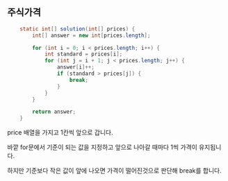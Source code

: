 ## 주식가격

```java
    static int[] solution(int[] prices) {
        int[] answer = new int[prices.length];

        for (int i = 0; i < prices.length; i++) {
            int standard = prices[i];
            for (int j = i + 1; j < prices.length; j++) {
                answer[i]++;
                if (standard > prices[j]) {
                    break;
                }
            }
        }

        return answer;
    }
```

price 배열을 가지고 1칸씩 앞으로 갑니다.

바깥 for문에서 기준이 되는 값을 지정하고 앞으로 나아갈 때마다 1씩 가격이 유지됩니다.

하지만 기준보다 작은 값이 앞에 나오면 가격이 떨어진것으로 판단해 break를 합니다.